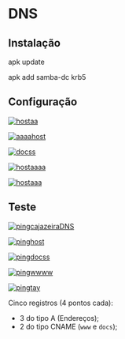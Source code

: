 # DNS

## Instalação

apk update 

apk add samba-dc krb5

## Configuração

[![hostaa](https://i.im.ge/2024/01/04/3l29UD.hostaa.png)](https://im.ge/i/3l29UD)

[![aaaahost](https://i.im.ge/2024/01/04/3l2hjh.aaaahost.png)](https://im.ge/i/3l2hjh)

[![docss](https://i.im.ge/2024/01/04/3l2G1X.docss.png)](https://im.ge/i/3l2G1X)

[![hostaaaa](https://i.im.ge/2024/01/04/3lSohY.hostaaaa.png)](https://im.ge/i/3lSohY)

[![hostaaa](https://i.im.ge/2024/01/04/3l2YY0.hostaaa.png)](https://im.ge/i/3l2YY0)

## Teste


[![pingcajazeiraDNS](https://i.im.ge/2024/01/04/3XezU1.pingcajazeiraDNS.png)](https://im.ge/i/3XezU1)

[![pinghost](https://i.im.ge/2024/01/04/3l23UW.pinghost.png)](https://im.ge/i/3l23UW)

[![pingdocss](https://i.im.ge/2024/01/04/3lSTXM.pingdocss.png)](https://im.ge/i/3lSTXM)

[![pingwwww](https://i.im.ge/2024/01/04/3lS21P.pingwwww.png)](https://im.ge/i/3lS21P)

[![pingtay](https://i.im.ge/2024/01/04/3lSdZf.pingtay.png)](https://im.ge/i/3lSdZf)

Cinco registros (4 pontos cada):

- 3 do tipo A (Endereços);
- 2 do tipo CNAME (`www` e `docs`);

